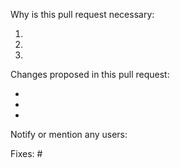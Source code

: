 Why is this pull request necessary:

1. 
2. 
3. 

Changes proposed in this pull request:

-
-
-

Notify or mention any users:

Fixes: #<issue number>